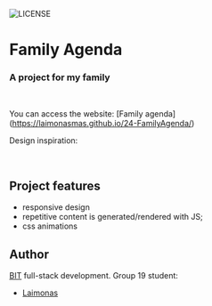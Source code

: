 ![LICENSE](https://img.shields.io/badge/license-MIT-blue.svg?style=flat)

# Family Agenda
### A project for my family 

<br>

You can access the website: [Family agenda] (https://laimonasmas.github.io/24-FamilyAgenda/)

Design inspiration: 

<br>

## Project features
- responsive design
- repetitive content is generated/rendered with JS;
- css animations

## Author
[BIT](https://bit.lt) full-stack development. Group 19 student:
 
* [Laimonas](https://github.com/LaimonasMas)  
